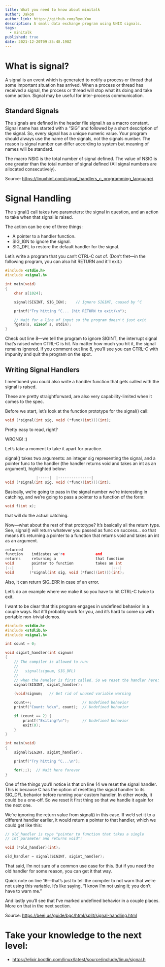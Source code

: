 ```yaml
---
title: What you need to know about minitalk
author: Jakom
author_link: https://github.com/RyouYoo
description: A small data exchange program using UNIX signals.
tags:
  - minitalk
published: true
date: 2021-12-20T09:35:48.198Z
---
```

# What is signal?

A signal is an event which is generated to notify a process or thread that some important situation has arrived. When a process or thread has received a signal, the process or thread will stop what its doing and take some action. Signal may be useful for inter-process communication.

## Standard Signals

The signals are defined in the header file signal.h as a macro constant. Signal name has started with a “SIG” and followed by a short description of the signal. So, every signal has a unique numeric value. Your program should always use the name of the signals, not the signals number. The reason is signal number can differ according to system but meaning of names will be standard.

The macro NSIG is the total number of signal defined. The value of NSIG is one greater than the total number of signal defined (All signal numbers are allocated consecutively).

Source: https://linuxhint.com/signal_handlers_c_programming_language/

# Signal Handling

The signal() call takes two parameters: the signal in question, and an action to take when that signal is raised.

The action can be one of three things:

- A pointer to a handler function.
- SIG_IGN to ignore the signal.
- SIG_DFL to restore the default handler for the signal.

Let’s write a program that you can’t CTRL-C out of. (Don’t fret—in the following program, you can also hit RETURN and it’ll exit.)

```c
#include <stdio.h>
#include <signal.h>

int main(void)
{
    char s[1024];

    signal(SIGINT, SIG_IGN);    // Ignore SIGINT, caused by ^C

    printf("Try hitting ^C... (hit RETURN to exit)\n");

    // Wait for a line of input so the program doesn't just exit
    fgets(s, sizeof s, stdin);
}
```

Check out line 8—we tell the program to ignore SIGINT, the interrupt signal that’s raised when CTRL-C is hit. No matter how much you hit it, the signal remains ignored. If you comment out line 8, you’ll see you can CTRL-C with impunity and quit the program on the spot.

## Writing Signal Handlers

I mentioned you could also write a handler function that gets called with the signal is raised.

These are pretty straightforward, are also very capability-limited when it comes to the spec.

Before we start, let’s look at the function prototype for the signal() call:

```c
void (*signal(int sig, void (*func)(int)))(int);
```

Pretty easy to read, right?

WRONG! :)

Let’s take a moment to take it apart for practice.

signal() takes two arguments: an integer sig representing the signal, and a pointer func to the handler (the handler returns void and takes an int as an argument), highlighted below:

```c                sig          func
              |-----|  |---------------|
void (*signal(int sig, void (*func)(int)))(int);
```

Basically, we’re going to pass in the signal number we’re interesting in catching, and we’re going to pass a pointer to a function of the form:

```c
void f(int x);
```

that will do the actual catching.

Now—what about the rest of that prototype? It’s basically all the return type. See, signal() will return whatever you passed as func on success… so that means it’s returning a pointer to a function that returns void and takes an int as an argument.

```c
returned
function    indicates we're              and
returns     returning a                  that function
void        pointer to function          takes an int
|--|        |                                   |---|
void       (*signal(int sig, void (*func)(int)))(int);
```

Also, it can return SIG_ERR in case of an error.

Let’s do an example where we make it so you have to hit CTRL-C twice to exit.

I want to be clear that this program engages in undefined behavior in a couple ways. But it’ll probably work for you, and it’s hard to come up with portable non-trivial demos.

```c
#include <stdio.h>
#include <stdlib.h>
#include <signal.h>

int count = 0;

void sigint_handler(int signum)
{
    // The compiler is allowed to run:
    //
    //   signal(signum, SIG_DFL)
    //
    // when the handler is first called. So we reset the handler here:
    signal(SIGINT, sigint_handler);

    (void)signum;   // Get rid of unused variable warning

    count++;                       // Undefined behavior
    printf("Count: %d\n", count);  // Undefined behavior

    if (count == 2) {
        printf("Exiting!\n");      // Undefined behavior
        exit(0);
    }
}

int main(void)
{
    signal(SIGINT, sigint_handler);

    printf("Try hitting ^C...\n");

    for(;;);  // Wait here forever
}
```

One of the things you’ll notice is that on line 14 we reset the signal handler. This is because C has the option of resetting the signal handler to its SIG_DFL behavior before running your custom handler. In other words, it could be a one-off. So we reset it first thing so that we handle it again for the next one.

We’re ignoring the return value from signal() in this case. If we’d set it to a different handler earlier, it would return a pointer to that handler, which we could get like this:

```c
// old_handler is type "pointer to function that takes a single
// int parameter and returns void":

void (*old_handler)(int);

old_handler = signal(SIGINT, sigint_handler);
```

That said, I’m not sure of a common use case for this. But if you need the old handler for some reason, you can get it that way.

Quick note on line 16—that’s just to tell the compiler to not warn that we’re not using this variable. It’s like saying, “I know I’m not using it; you don’t have to warn me.”

And lastly you’ll see that I’ve marked undefined behavior in a couple places. More on that in the next section.

Source: https://beej.us/guide/bgc/html/split/signal-handling.html

# Take your knowledge to the next level:

- https://elixir.bootlin.com/linux/latest/source/include/linux/signal.h